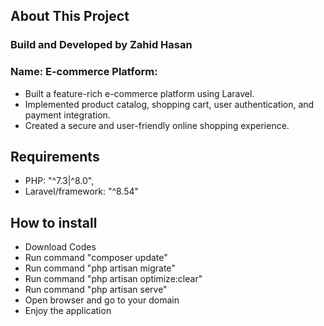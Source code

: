 ## About This Project

### Build and Developed by Zahid Hasan

### Name: E-commerce Platform:

- Built a feature-rich e-commerce platform using Laravel.
- Implemented product catalog, shopping cart, user authentication, and payment integration.
- Created a secure and user-friendly online shopping experience.

## Requirements

- PHP: "^7.3|^8.0",
- Laravel/framework: "^8.54"

## How to install

- Download Codes
- Run command "composer update"
- Run command "php artisan migrate"
- Run command "php artisan optimize:clear"
- Run command "php artisan serve"
- Open browser and go to your domain
- Enjoy the application

